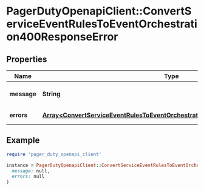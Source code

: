 # PagerDutyOpenapiClient::ConvertServiceEventRulesToEventOrchestration400ResponseError

## Properties

| Name | Type | Description | Notes |
| ---- | ---- | ----------- | ----- |
| **message** | **String** | Error message string | [optional][readonly] |
| **errors** | [**Array&lt;ConvertServiceEventRulesToEventOrchestration400ResponseErrorErrorsInner&gt;**](ConvertServiceEventRulesToEventOrchestration400ResponseErrorErrorsInner.md) |  | [optional][readonly] |

## Example

```ruby
require 'pager_duty_openapi_client'

instance = PagerDutyOpenapiClient::ConvertServiceEventRulesToEventOrchestration400ResponseError.new(
  message: null,
  errors: null
)
```

